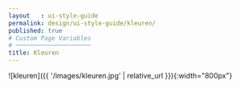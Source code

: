```yaml
---
layout   : ui-style-guide
permalink: design/ui-style-guide/kleuren/
published: true
# Custom Page Variables
# ─────────────────────
title: Kleuren
---
```


![kleuren]({{ '/images/kleuren.jpg' | relative_url }}){:width="800px"}